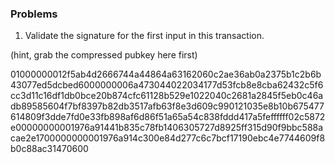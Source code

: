 ### Problems

1. Validate the signature for the first input in this transaction.

(hint, grab the compressed pubkey here first)

01000000012f5ab4d2666744a44864a63162060c2ae36ab0a2375b1c2b6b43077ed5dcbed6000000006a473044022034177d53fcb8e8cba62432c5f6cc3d11c16df1db0bce20b874cfc61128b529e1022040c2681a2845f5eb0c46adb89585604f7bf8397b82db3517afb63f8e3d609c990121035e8b10b675477614809f3dde7fd0e33fb898af6d86f51a65a54c838fddd417a5feffffff02c5872e00000000001976a91441b835c78fb1406305727d8925ff315d90f9bbc588acae2e1700000000001976a914c300e84d277c6c7bcf17190ebc4e7744609f8b0c88ac31470600
